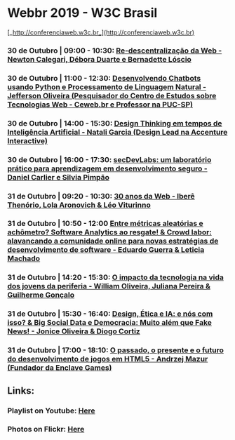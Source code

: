 # Webbr 2019 - W3C Brasil
[_http://conferenciaweb.w3c.br_](http://conferenciaweb.w3c.br)

### 30 de Outubro | 09:00 - 10:30: [Re-descentralização da Web - Newton Calegari, Débora Duarte e Bernadette Lóscio](/lectures/001.md)

### 30 de Outubro | 11:00 - 12:30: [Desenvolvendo Chatbots usando Python e Processamento de Linguagem Natural - Jefferson Oliveira (Pesquisador do Centro de Estudos sobre Tecnologias Web - Ceweb.br e Professor na PUC-SP)](/lectures/002.md)

### 30 de Outubro | 14:00 - 15:30: [Design Thinking em tempos de Inteligência Artificial - Natali Garcia (Design Lead na Accenture Interactive)](/lectures/003.md)

### 30 de Outubro | 16:00 - 17:30: [secDevLabs: um laboratório prático para aprendizagem em desenvolvimento seguro - Daniel Carlier e Silvia Pimpão](/lectures/004.md)

### 31 de Outubro | 09:20 - 10:30: [30 anos da Web - Iberê Thenório, Lola Aronovich & Léo Viturinno](/lectures/005.md)

### 31 de Outubro | 10:50 - 12:00 [Entre métricas aleatórias e achômetro? Software Analytics ao resgate! & Crowd labor: alavancando a comunidade online para novas estratégias de desenvolvimento de software -  Eduardo Guerra & Leticia Machado](006)

### 31 de Outubro | 14:20 - 15:30: [O impacto da tecnologia na vida dos jovens da periferia - William Oliveira, Juliana Pereira & Guilherme Gonçalo](/lectures/007.md)

### 31 de Outubro | 15:30 - 16:40: [Design, Ética e IA: e nós com isso? & Big Social Data e Democracia: Muito além que Fake News! - Jonice Oliveira & Diogo Cortiz](/lectures/008.md)

### 31 de Outubro | 17:00 - 18:10: [O passado, o presente e o futuro do desenvolvimento de jogos em HTML5 - Andrzej Mazur (Fundador da Enclave Games)](/lectures/009.md)

## Links:
### Playlist on Youtube: [Here]()
### Photos on Flickr: [Here]()